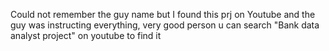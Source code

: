 Could not remember the guy name but I found this prj on Youtube and the guy was instructing everything, very good person u can search "Bank data analyst project" on youtube to find it
